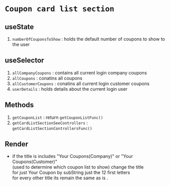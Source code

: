 # `Coupon card list section`

## useState

1. `numberOfCouponsToShow` : holds the default number of coupons to show to the user

## useSelector

1. `allCompanyCoupons` : contains all current login company coupons
2. `allCoupons` : conatins all coupons
3. `allCustomerCoupons` : conatins all current login customer coupons
4. `userDetails` : holds details about the current login user

## Methods

1. `getCouponList` : return `getCouponListFunc()`
2. `getCardListSectionSeeControllers` : `getCardListSectionControllersFunc()`

## Render

- if the title is includes "Your Coupons(Company)" or "Your Coupons(Customer)" <br/>
  (used to determine which coupon list to show) change the title <br/>
  for just Your Coupon by subString just the 12 first letters <br/>
  for every other title its remain the same as is .
